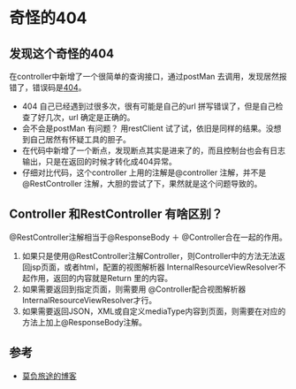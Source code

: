 # 奇怪的404

## 发现这个奇怪的404
  在controller中新增了一个很简单的查询接口，通过postMan 去调用，发现居然报错了，错误码是[404](https://baike.baidu.com/item/404%E7%8A%B6%E6%80%81%E7%A0%81/12678394)。

- 404 自己已经遇到过很多次，很有可能是自己的url 拼写错误了，但是自己检查了好几次，url 确定是正确的。
- 会不会是postMan 有问题？ 用restClient 试了试，依旧是同样的结果。没想到自己居然有怀疑工具的胆子。
- 在代码中新增了一个断点，发现断点其实是进来了的，而且控制台也会有日志输出，只是在返回的时候才转化成404异常。
- 仔细对比代码，这个controller 上用的注解是@controller 注解，并不是@RestController 注解，大胆的尝试了下，果然就是这个问题导致的。

## Controller 和RestController  有啥区别？
  @RestController注解相当于@ResponseBody ＋ @Controller合在一起的作用。
1. 如果只是使用@RestController注解Controller，则Controller中的方法无法返回jsp页面，或者html，配置的视图解析器 InternalResourceViewResolver不起作用，返回的内容就是Return 里的内容。
2. 如果需要返回到指定页面，则需要用 @Controller配合视图解析器InternalResourceViewResolver才行。
3. 如果需要返回JSON，XML或自定义mediaType内容到页面，则需要在对应的方法上加上@ResponseBody注解。

## 参考
- [莫负旅途的博客](https://blog.csdn.net/gg12365gg/article/details/51345601)
